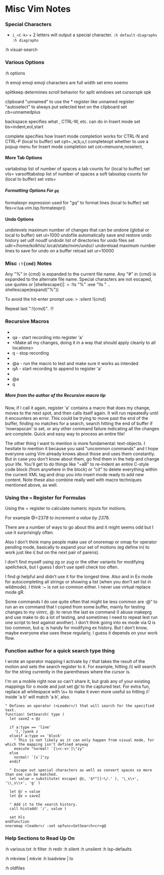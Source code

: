 
# Misc Vim Notes

### Special Characters

* `i_<C-k>` + 2 letters will output a special character.
`:h default-diagraphs`
`:h diagraphs`

:h visual-search


### Various Options
:h options

:h emoji
emoji	emoji characters are full width
 	set emo	noemo

splitkeep	determines scroll behavior for split windows
 	set cursorspk	spk

clipboard	"unnamed" to use the * register like unnamed register
	"autoselect" to always put selected text on the clipboard
 	set cb=unnamedplus

backspace	specifies what <BS>, CTRL-W, etc. can do in Insert mode
 	set bs=indent,eol,start

complete	specifies how Insert mode completion works for CTRL-N and CTRL-P
	(local to buffer)
 	set cpt=.,w,b,u,t
completeopt	whether to use a popup menu for Insert mode completion
 	set cot=menuone,noselect,


#### More Tab Options
vartabstop	list of number of spaces a tab counts for
	(local to buffer)
 	set vts=
varsofttabstop	list of number of spaces a soft tabsstop counts for
	(local to buffer)
 	set vsts=

##### Formatting Options For `gq`
formatexpr	expression used for "gq" to format lines
	(local to buffer)
 	set fex=v:lua.vim.lsp.formatexpr()

#### Undo Options
undolevels	maximum number of changes that can be undone
	(global or local to buffer)
 	set ul=1000
undofile	automatically save and restore undo history
 	set udf	noudf
undodir	list of directories for undo files
 	set udir=/home/kolkhis/.local/state/nvim/undo//
undoreload	maximum number lines to save for undo on a buffer reload
 	set ur=10000

### Misc `:!{cmd}` Notes
Any "%" in {cmd} is expanded to the current file name.
Any "#" in {cmd} is expanded to the alternate file name.
Special characters are not escaped, use quotes or
|shellescape()|: >
    :!ls "%"
    :exe "!ls " .. shellescape(expand("%"))

To avoid the hit-enter prompt use: >
    :silent !{cmd}

Repeat last ":!{cmd}".
    :!!

### Recursive Macros
* <Position my cursor where I want to make the first change>
* qa - start recording into register 'a'
* <Make all my changes, doing it in a way that should apply cleanly to all locations>
* q - stop recording
* <Position cursor on next location I want changed>
* @a - run the macro to test and make sure it works as intended
* qA - start recording to append to register 'a'
* <Move cursor to next location to change>
* @a
* q

##### More from the author of the Recursive macro tip
Now, if I call it again, register 'a' contains a macro that does my change, moves to the next spot, and then calls itself again.
It will run repeatedly until it encounters an error.
This could be trying to move past the end of the buffer, finding no matches for a search, search hitting the end of buffer if 'nowrapscan' is set, or any other command failure indicating all the changes are complete.
Quick and easy way to process an entire file!

The other thing I want to mention is more fundamental: text-objects.
I hesitate to mention it because you said "uncommon commands" and I hope everyone using Vim already knows about those and uses them constantly.
But in case you don't know about them, go find them in the help and change your life.
You'll get to do things like "=aB" to re-indent an entire C-style code block (from anywhere in the block) or "cit" to delete everything within the current XML tag and drop you into insert mode ready to add new content.
Note these also combine really well with macro techniques mentioned above, as well.



### Using the `=` Register for Formulas
Using the = register to calculate numeric inputs for motions.

For example @=237*8<cr><c-a> to increment a value by 237*8.

There are a number of ways to go about this and it might seems odd but I use it surprisingly often.

Also I don’t think many people make use of onoremap or omap for operator pending mode, basically to expand your set of motions (eg define in( to work just like i( but on the next pair of parens).

I don’t find myself using zg or zug or the other variants for modifying spellcheck, but I guess I don’t use spell check too often.

I find gi helpful and didn’t use it for the longest time.
Also <c-a> and <c-d> in Ex mode for autocompleting all strings or showing a list (when you don’t set list in wildmode).
I think :~ is not so common either.
I never use virtual replace mode gR.

Some commands I do use quite often that might be less common are :@“ to run an ex command that I copied from some buffer,
 mainly for testing changes to my vimrc, @: to rerun the last ex command 
  (I abuse makeprg and use make to do a lot of testing, and sometimes I need to repeat lest run one script to test against another).
I don’t think going into ex mode via Q is too common, but q: is handy for modifying ex history.
But I don’t know, maybe everyone else uses these regularly, I guess it depends on your work flow.




### Function author for a quick search type thing
I wrote an operator mapping I activate by <leader>/ that takes the result of the motion and sets the search register to it.
For example, hitting <leader>/i( will search for the string currently in the parentheses where the cursor is.

I'm on a mobile right now so can't share it, but grab any of your existing mappings for o mode and just set @/ to the captured text.
For extra fun, replace all whitespace with \s+ to make it even more useful so hitting <leader>/i' inside 'a b' will match 'a b', also.

```vim
" Defines an operator (<Leader>/) that will search for the specified text.
function! SetSearch( type )
  let saveZ = @z

  if a:type == 'line'
    '[,']yank z
  elseif a:type == 'block'
    " This is not likely as it can only happen from visual mode, for which the mapping isn't defined anyway
    execute "normal! `[\<c-v>`]\"zy"
  else
    normal! `[v`]"zy
  endif

  " Escape out special characters as well as convert spaces so more than one can be matched.
  let value = substitute( escape( @z, '$*^[]~\/.' ), '\_s\+', '\\_s\\+', 'g' )

  let @/ = value
  let @z = saveZ

  " Add it to the search history.
  call histadd( '/', value )

  set hls
endfunction
nnoremap <leader>/ :set opfunc=SetSearch<cr>g@
```




### Help Sections to Read Up On
:h various.txt
:h filter
:h redir
:h silent
:h unsilent
:h lsp-defaults

:h mkview | mkvie
:h loadview | lo

:h oldfiles

